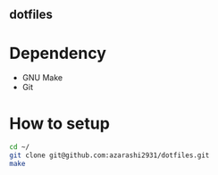 dotfiles
---

# Dependency
+ GNU Make
+ Git

# How to setup
```bash
cd ~/
git clone git@github.com:azarashi2931/dotfiles.git
make
```
